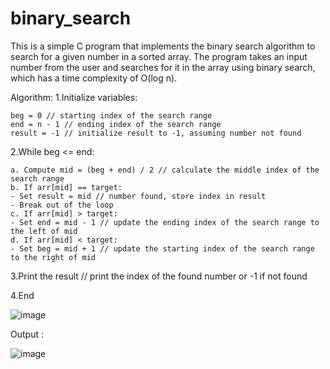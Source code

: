 # binary_search

This is a simple C program that implements the binary search algorithm to search for a given number in a sorted array. The program takes an input number from the user and searches for it in the array using binary search, which has a time complexity of O(log n).

Algorithm:
1.Initialize variables:

    beg = 0 // starting index of the search range
    end = n - 1 // ending index of the search range
    result = -1 // initialize result to -1, assuming number not found
    
2.While beg <= end:

    a. Compute mid = (beg + end) / 2 // calculate the middle index of the search range
    b. If arr[mid] == target:
    - Set result = mid // number found, store index in result
    - Break out of the loop
    c. If arr[mid] > target:
    - Set end = mid - 1 // update the ending index of the search range to the left of mid
    d. If arr[mid] < target:
    - Set beg = mid + 1 // update the starting index of the search range to the right of mid

3.Print the result // print the index of the found number or -1 if not found

4.End

![image](https://user-images.githubusercontent.com/126075191/234511944-586dd6a5-0835-4659-85dd-323ba3688518.png)


Output :


![image](https://user-images.githubusercontent.com/126075191/234512334-651d843a-8710-4cbd-84c5-b2d35643200e.png)
